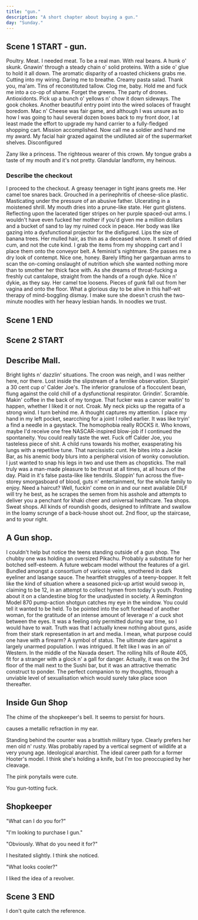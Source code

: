 ```yaml
---
title: "gun."
description: "A short chapter about buying a gun."
day: "Sunday."
---
```


## Scene 1 START - gun.

<!--
### Wallet Monologue.

You stare at your wallet. Your wallet stares back. There's flashes of money but it's terribly lack. So you give it your lust. A sign of your love. An abundance of lithe and a home in your bust. For the loyalty of heart. For your new best friend. For a shuckle of mildew. In a chive of pretend. Yet your offering is paltry. Without charm. Without pride. As it lingers for a cure. A kick in it's stride. So you worship these notes. The validation of their crisp. Upon a smooth lilac surface. You suffer without a kiss. As you embrace its harsh judgement. Striking pickle n' fear. So as to be a better person. The one you call dear. It creeds. You blare. Our ceremony in dissociation. Amongst a decoration of colour and quantifiable misassociation. Fickle n' gold. The mystique of a millionaire. At a fraction of the lie, so your reality must bear. So now in your wallet. You notice nothing but jewel. Your wallet is lordship. The priest of your cruel. Tickle me lucky. Tickle me vain. The disdain of your linger. The savage of your pain. Curiously plith. Pity in its crumb. A venture of foam upon a lilith of numb. Devoid. Of. All. Culture.

### Describe Tampons / Milo

The weekly shop. Danger's Harper Quinn. I walk past a packet of tampons. The beauty aisle. A menstrual sensation enthralled in the candid exasperation of a desperate lowlife. A murky sign of affection. Nostalgia's golden trickle upon which dazzles the senses into a premium-grade dust. Reminding you of just how weak you truly are. I'd chew on em' if they didn't remind me so much of Milo. Her erratic touch. The boiled ingenuity of a misanthropic mind, washed against an afflictive sleaze of mindless inconsequence. I suppose I wanted to hold her. Embrace her. Call her nice things. Perhaps more than she herself wanted to be held or spoken to, as an ode to my own quixotic desires, now working against me in a defective ward of malevolent circumstance. Hospitalised. Desecrating the basis of my one true love. Locking her away in a blighted cage of impractical pursuits, never to be realised in any sort of modern interpretation again. Stupid sop. I think I should get chips. Should I get chips? I mean, have chips ever done anyone any harm? At least as far as I can tell, chips have been a fantastic contribution towards national GDP. Aside from fat people. I wouldn't fuck a fat person, but at least in buying a packet today, I'm effectively denying some huffer out there from partaking any further in this madness of self-abuse. Allow me to assist, fat whore. As I push aside some walking tub of lard to gain access to my precious potato. Aaaaaaand, I no longer felt like eating chips anymore. Silly me.

I walk past a young couple. They seem happy. Healthy. Despair. Reason to self-annihilate. I respond by plunging my hand into a bubbling vat of corrugated butter. Drowning my sorrows in the creamy goodness of a pasturised opulence. The ice cream in my hand melts, matching the temperature of my soul. I feel sick. Their laughter was svelte. Sleek. You could feel it in their presence. Maybe it was the feeling of co-existence itself. The apparition of gurn n' chunk, splitting together in a rolling cylinder of tempered aurelia. Yet how did I fit into all of this? Who would be my other half? Perhaps that young, desirable stewardess standing over there deciding on which brand of toilet paper she'd rather squirt, or was I destined to remained pauper in this perversion of public space? I continued to stew in my unending jealousy. Alternating between pudding and sadness.

I grasped at a forlorn packet of two-minute noodles, wishing instead that it was a girlfriend. Although I guess noodles offered a similar comfort. Twiddle n' warmth in it's deciduous long strands, as they curl around your tongue in a yellow melt of fine-grained perfection. Then I thought of Milo. Then my body sank. Caving into it's interior. De-pitted for all it was worth. My face became both truly petrified, yet ambivalent to the premise of life itself. Stark in it's seltzer. Inanimate in it's shapelessness. Reimagined in it's waucht quaff of satanic fear. I assured myself it was okay. Perhaps Milo would appear from behind the vast refrigeration of milk and other lactose-intolerant odities to tell me that everything was okay. With a smile thrown in for good measure. It didn't happen. But thank god the apple pie was on special. It would go well with the week-old cream in the fridge.

### Describe the store

I wasn't exactly sure why I came to the supermarket. "Maintain minimal function," reads a menacing teleprompter inside my head. HA. I decide to ignore it. Although peppy in my remarks, at the very least I hadn't lost my sarcasm. An American staple akin to pouring ketchup upon an improvised bed of al dente pasta. My stomach churned a little. Ultimately, it wouldn't have made much of a difference if I'd simply perished right here. Right now. In amongst the fresh produce of leeks and limes jeering at my soul. Encouraging a nearby stampede of avocados to steal, rape and pleasure, as I conveniently fade away in the soles of these overpriced shoes, to be permanently transfixed onto a tombstone made from soot n' bone. I needed to concentrate. Pronto.

With one hand on my narcissistic plea beat begrudgingly against the clap of my jaw, it was clear I needed an edge. A plastic edge with a plantain for violence. I clawed my way through the interior of the store, fighting my thoughts in a chasm of pre-harvested fear. Now left in the capable hands of consumerist advertising to guide me towards an ideal set of nutritional choices. My foot takes one step into what seems like a vernacular of aluminum cans and toasted boxes. Sheen upon the loneliness of these infirmary white aisles and their gloss of duclaire, radiating an unrelenting eleutheromania of UV into the cornea of my eye. Incinerating all bacteria amongst the cardboard cities of crackers n' blue pastries drifting in amongst the discount stickers begging for your boutique. I place my hand on a bag of coffee. Do I even drink coffee? Well, I do now. As I placed the item half-willingly into the cusp of my basket, now beginning to weigh me down. Soiling my mood in gloom. 

-->

Poultry. Meat. I needed meat. To be a real man. With real beans. A hunk o' skunk. Gnawin' through a steady chain o' solid proteins. With a side o' glue to hold it all down. The aromatic disparity of a roasted chickens grabs me. Cutting into my wiring. Daring me to breathe. Creamy pasta salad. Thank you, ma'am. Tins of reconstituted tallow. Clog me, baby. Hold me and fuck me into a co-op of shame. Forget the greens. The party of drones. Antioxidonts. Pick up a bunch o' yellows n' chow it down sideways. The gook chokes. Another beautiful entry point into the wired solaces of fraught boredom. Mac n' Cheese was fair game, and although I was unsure as to how I was going to haul several dozen boxes back to my front door, I at least made the effort to upgrade my hand carrier to a fully-fledged shopping cart. Mission accomplished. Now call me a soldier and hand me my award. My facial hair grazed against the undiluted air of the supermarket shelves. Disconfigured


Zany like a princess. The righteous wearer of this crown.
My tongue grabs a taste of my mouth and it's not pretty. Glandular landform, my heinous.


### Describe the checkout

I proceed to the checkout. A greasy teenager in tight jeans greets me. Her camel toe snares back. Grouched in a perinephritis of cheese-slice plastic. Masticating under the pressure of an abusive father. Ulcerating in a moistened shrill. My mouth dries into a prune-like state. Her gunt glistens. Reflecting upon the lacerated tiger stripes on her purple spaced-out arms. I wouldn't have even fucked her mother if you'd given me a million dollars and a bucket of sand to lay my ruined cock in peace. Her body was like gazing into a dysfunctional projector for the disfigured. Lips the size of banana trees. Her mulled hair, as thin as a deceased whore. It smelt of dried cum, and not the cute kind. I grab the items from my shopping cart and I place them onto the conveyor belt. A feminist's nightmare. She passes me a dry look of contempt. Nice one, honey. Barely lifting her gargantuan arms to scan the on-coming onslaught of nutrition which she wanted nothing more than to smother her thick face with. As she dreams of throat-fucking a freshly cut cantalope, straight from the hands of a rough dyke. Nice n' dykie, as they say. Her camel toe loosens. Pieces of gunk fall out from her vagina and onto the floor. What a glorious day to be alive in this half-wit therapy of mind-boggling dismay. I make sure she doesn't crush the two-minute noodles with her heavy lesbian hands. In noodles we trust.

## Scene 1 END

####

## Scene 2 START

## Describe Mall.

Bright lights n' dazzlin' situations. The croon was neigh, and I was neither here, nor there. Lost inside the slipstream of a fernlike observation. Slurpin' a 30 cent cup o' Calder Joe's. The inferior granulose of a flocculent bean, flung against the cold chill of a dysfunctional respirator. Grindin'. Scramble. Makin' coffee in the back of my tongue. That fucker was a cancer waitin' to happen, whether I liked it or not. Croak. My neck picks up the regatta of a strong wind. I turn behind me. A thought captures my attention. I place my hand in my left pocket, searcching for a joint I rolled earlier. It was like tryin' a find a needle in a gaystack. The homophobia really ROCKS it. Who knows, maybe I'd receive one free NASCAR-inspired blow-job if I continued the spontaneity. You could really taste the wet. Fuck off Calder Joe, you tasteless piece of shit. A child runs towards his mother, exasperating his lungs with a repetitive tune. That narcissistic cunt. He bites into a Jackie Bar, as his anemic body blurs into a peripheral vision of wonky convolution. I just wanted to snap his legs in two and use them as chopsticks. The mall truly was a man-made pleasure to be thrust at all times, at all hours of the day. Plaid in it's false pasta-like like tendrils. Sloppin' fun across the five-storey smorgasboard of blood, guts n' entertainment, for the whole family to enjoy. Need a haircut? Well, fuckin' come on in and our next available DILF will try he best, as he scrapes the semen from his asshole and attempts to deliver you a penchant for khaki cheer and universal healthcare. Tea shops. Sweat shops. All kinds of roundish goods, designed to infiltrate and swallow in the loamy scrunge of a back-house shoot out. 2nd floor, up the staircase, and to your right.

## A Gun shop.

I couldn't help but notice the teens standing outside of a gun shop. The chubby one was holding an oversized Pikachu. Probably a substitute for her botched self-esteem. A future webcam model without the features of a girl. Bundled amongst a consortium of varicose veins, smothered in dark eyeliner and lasange sauce. The heartfelt struggles of a teeny-bopper. It felt like the kind of situation where a seasoned pick-up artist would swoop in, claiming to be 12, in an attempt to collect hymen from today's youth. Posting about it on a clandestine blog for the unadjusted in society. A Remington Model 870 pump-action shotgun catches my eye in the window. You could tell it wanted to be held. To be pointed into the soft forehead of another woman, for the gratitude of an intense amount of leverage n' a cuck shot between the eyes. It was a feeling only permitted during war time, so I would have to wait. Truth was that I actually knew nothing about guns, aside from their stark representation in art and media. I mean, what purpose could one have with a firearm? A symbol of status. The ultimate dare against a largely unarmed population. I was intrigued. It felt like I was in an ol' Western. In the middle of the Navada desert. The rolling hills of Route 405, fit for a stranger with a glock n' a gall for danger. Actually, it was on the 3rd floor of the mall next to the Sushi bar, but it was an attractive thematic construct to ponder.  The perfect companion to my thoughts, through a unviable level of sexualisation which would surely take place soon thereafter.

## Inside Gun Shop

The chime of the shopkeeper's bell. It seems to persist for hours.

causes a metallic refraction in my ear.

Standing behind the counter was a brattish military type. Clearly prefers her men old n' rusty. Was probably raped by a vertical segment of wildlife at a very young age. Ideological anarchist. The ideal career path for a former Hooter's model. I think she's holding a knife, but I'm too preoccupied by her cleavage.


The pink ponytails were cute.


You gun-totting fuck.




## Shopkeeper

"What can I do you for?"

"I'm looking to purchase I gun."

"Obviously. What do you need it for?"

I hesitated slightly. I think she noticed.

"What looks cooler?"

I liked the idea of a revolver.

## Scene 3 END



I don't quite catch the reference.